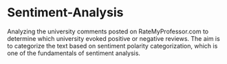 # Sentiment-Analysis

Analyzing the university comments posted on RateMyProfessor.com to determine which university evoked positive or negative reviews. The aim is to categorize the text based on sentiment polarity categorization, which is one of the fundamentals of sentiment analysis.
